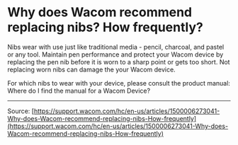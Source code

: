# Why does Wacom recommend replacing nibs? How frequently?

Nibs wear with use just like traditional media - pencil, charcoal, and pastel or any tool. Maintain pen performance and protect your Wacom device by replacing the pen nib before it is worn to a sharp point or gets too short. Not replacing worn nibs can damage the your Wacom device.


For which nibs to wear with your device, please consult the product manual: Where do I find the manual for a Wacom Device?

---
Source: [https://support.wacom.com/hc/en-us/articles/1500006273041-Why-does-Wacom-recommend-replacing-nibs-How-frequently](https://support.wacom.com/hc/en-us/articles/1500006273041-Why-does-Wacom-recommend-replacing-nibs-How-frequently)
